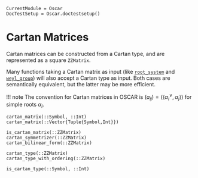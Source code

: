 ```@meta
CurrentModule = Oscar
DocTestSetup = Oscar.doctestsetup()
```

# Cartan Matrices

Cartan matrices can be constructed from a Cartan type, and are represented as a square `ZZMatrix`.

Many functions taking a Cartan matrix as input (like [`root_system`](@ref) and [`weyl_group`](@ref)) will also accept a Cartan type as input. Both cases are semantically equivalent, but the latter may be more efficient.

!!! note
    The convention for Cartan matrices in OSCAR is $(a_{ij}) = (\langle \alpha_i^\vee, \alpha_j \rangle)$ for simple roots $\alpha_i$.

```@docs
cartan_matrix(::Symbol, ::Int)
cartan_matrix(::Vector{Tuple{Symbol,Int}})
```

```@docs
is_cartan_matrix(::ZZMatrix)
cartan_symmetrizer(::ZZMatrix)
cartan_bilinear_form(::ZZMatrix)
```

```@docs
cartan_type(::ZZMatrix)
cartan_type_with_ordering(::ZZMatrix)
```

```@docs
is_cartan_type(::Symbol, ::Int)
```
